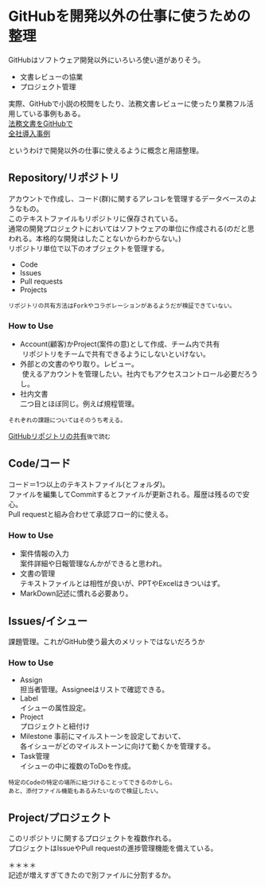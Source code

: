# GitHubを開発以外の仕事に使うための整理

GitHubはソフトウェア開発以外にいろいろ使い道がありそう。
* 文書レビューの協業
* プロジェクト管理<br>

実際、GitHubで小説の校閲をしたり、法務文書レビューに使ったり業務フル活用している事例もある。<br>
[法務文書をGitHubで](https://www.wantedly.com/companies/wantedly/post_articles/30679)<br>
[全社導入事例](http://tech.cunited.jp/post/150337087525/github)<br>

というわけで開発以外の仕事に使えるように概念と用語整理。<br>

## Repository/リポジトリ
アカウントで作成し、コード(群)に関するアレコレを管理するデータベースのようなもの。<br>
このテキストファイルもリポジトリに保存されている。<br>
通常の開発プロジェクトにおいてはソフトウェアの単位に作成される(のだと思われる。本格的な開発はしたことないからわからない。) <br>
リポジトリ単位で以下のオブジェクトを管理する。<br>

* Code
* Issues
* Pull requests
* Projects<br>

`リポジトリの共有方法はForkやコラボレーションがあるようだが検証できていない。`


### How to Use
* Account(顧客)かProject(案件の意)として作成、チーム内で共有<br>
  リポジトリをチームで共有できるようにしないといけない。
* 外部との文書のやり取り。レビュー。<br>
  使えるアカウントを管理したい。社内でもアクセスコントロール必要だろうし。    
* 社内文書<br>
  二つ目とほぼ同じ。例えば規程管理。  

`それぞれの課題についてはそのうち考える。`<br>

[GitHubリポジトリの共有](https://qiita.com/suhirotaka/items/88ac476e3d2c3f225b08)`後で読む`

## Code/コード
コード＝1つ以上のテキストファイル(とフォルダ)。<br>
ファイルを編集してCommitするとファイルが更新される。履歴は残るので安心。<br>
Pull requestと組み合わせて承認フロー的に使える。<br>

### How to Use
* 案件情報の入力<br>
  案件詳細や日報管理なんかができると思われ。<br>
* 文書の管理<br>
  テキストファイルとは相性が良いが、PPTやExcelはきついはず。<br>
* MarkDown記述に慣れる必要あり。

## Issues/イシュー
課題管理。これがGitHub使う最大のメリットではないだろうか<br>

### How to Use
* Assign<br>
  担当者管理。Assigneeはリストで確認できる。
* Label<br>
  イシューの属性設定。<br>
* Project<br>
  プロジェクトと紐付け
* Milestone
  事前にマイルストーンを設定しておいて、<br>
  各イシューがどのマイルストーンに向けて動くかを管理する。<br>
* Task管理<br>
  イシューの中に複数のToDoを作成。<br>


`特定のCodeの特定の場所に紐づけることってできるのかしら。`<br>
`あと、添付ファイル機能もあるみたいなので検証したい。`

## Project/プロジェクト
このリポジトリに関するプロジェクトを複数作れる。<br>
プロジェクトはIssueやPull requestの進捗管理機能を備えている。


＊＊＊＊<br>
記述が増えすぎてきたので別ファイルに分割するか。